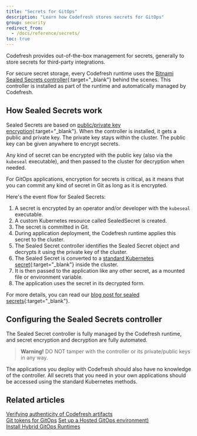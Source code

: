 ```yaml
---
title: "Secrets for GitOps"
description: "Learn how Codefresh stores secrets for GitOps"
group: security
redirect_from:
  - /docs/reference/secrets/ 
toc: true
---
```


Codefresh provides out-of-the-box management for secrets, generally to store secrets for third-party integrations.  

For secure secret storage, every Codefresh runtime uses the [Bitnami Sealed Secrets controller](https://github.com/bitnami-labs/sealed-secrets){:target="_blank"} behind the scenes.
This controller is installed as part of the runtime and automatically managed by Codefresh.

## How Sealed Secrets work

Sealed Secrets are based on [public/private key encryption](https://en.wikipedia.org/wiki/Public-key_cryptography){:target="_blank"}. When the controller is installed, it gets a public and private key. The private key stays within the cluster. The public key can be given anywhere to encrypt secrets.  

Any kind of secret can be encrypted with the public key (also via the `kubeseal` executable), and then passed to the cluster for decryption when needed.  

For GitOps applications, encryption for secrets is critical, as it means that you can commit any kind of secret in Git as long as it is encrypted.  

Here's the event flow for Sealed Secrets:  

1. A secret is encrypted by an operator and/or developer with the `kubeseal` executable.
1. A custom Kubernetes resource called SealedSecret is created.
1. The secret is committed in Git.
1. During application deployment, the Codefresh runtime applies this secret to the cluster.
1. The Sealed Secret controller identifies the Sealed Secret object and decrypts it using the private key of the cluster.
1. The Sealed Secret is converted to a [standard Kubernetes secret](https://kubernetes.io/docs/concepts/configuration/secret/){:target="_blank"} inside the cluster.
1. It is then passed to the application like any other secret, as a mounted file or environment variable.
1. The application uses the secret in its decrypted form.

For more details, you can read our [blog post for sealed secrets](https://codefresh.io/blog/handle-secrets-like-pro-using-gitops/){:target="_blank"}.

## Configuring the Sealed Secrets controller

The Sealed Secret controller is fully managed by the Codefresh runtime, and secret encryption and decryption are fully automated.

> **Warning!** DO NOT tamper with the controller or its private/public keys in any way. 

The applications you deploy with Codefresh should also have no knowledge of the controller. All secrets that you need in your own applications should be accessed using the standard Kubernetes methods.

## Related articles 
[Verifying authenticity of Codefresh artifacts]({{site.baseurl}}/docs/security/codefresh-signed-artifacts/)  
[Git tokens for GitOps]({{site.baseurl}}/docs/security/git-tokens/)
[Set up a Hosted GitOps environment)]({{site.baseurl}}/docs/installation/gitops/hosted-runtime/)  
[Install Hybrid GitOps Runtimes]({{site.baseurl}}/docs/installation/gitops/hybrid-gitops/)  


<!--- Codefresh provides out-of-the-box management for secrets, generally to store secrets for third-party integrations. For secure secret storage, every Codefresh GitOps Runtime uses the [Bitnami Sealed Secrets controller](https://github.com/bitnami-labs/sealed-secrets){:target="_blank"} behind the scenes. This controller is installed as part of the Runtime and automatically managed by Codefresh.

Codefresh employs a mechanism that applies a Sealed Secret consistently across multiple clusters, in complete alignment with the GitOps paradigm. It also facilitates sharing the public and private keys between the Codefresh platform and the Shared Configuration Repository in the user's GitOps Runtime environment.




## How Sealed Secrets work

Sealed Secrets are based on [public/private key encryption](https://en.wikipedia.org/wiki/Public-key_cryptography){:target="_blank"}. When the controller is installed, it gets a public and private key. The private key stays within the cluster. The public key can be given anywhere to encrypt secrets.  Any kind of secret can be encrypted with the public key (also via the `kubeseal` executable), and then passed to the cluster for decryption when needed.  

For Argo CD applications, it is critical to encrypt secrets, as it means that you can commit any kind of secret in Git as long as it is encrypted.  

**Sealed Secrets mechanism in Codefresh**  
The Sealed Secrets controller in a GitOps Runtime generates a sealing key, which is then divided into two parts:

1. Half the private key is saved in a `configmap` that represents this sealing key, stored in the Shared Configuration Repo
2. The other half of the private key is stored in the Codefresh platform

When the `configmap` is synced to the cluster from the Shared Configuration Repo by its Argo CD application, the App-proxy reconciles this `configmap` into a sealing key secret. 

For more details, you can read our [blog post for sealed secrets](https://codefresh.io/blog/handle-secrets-like-pro-using-gitops/){:target="_blank"}.

The Sealed Secrets controller is completely managed by the Codefresh GitOps Runtime, and secret encryption and decryption are fully automated.

> **WARNING!**  
_DO NOT_ tamper with the controller or its private/public keys in any way. 

The Argo CD applications you deploy with Codefresh should also have no knowledge of the controller. Access the secrets that you need in your own applications using the standard Kubernetes methods.

-->




